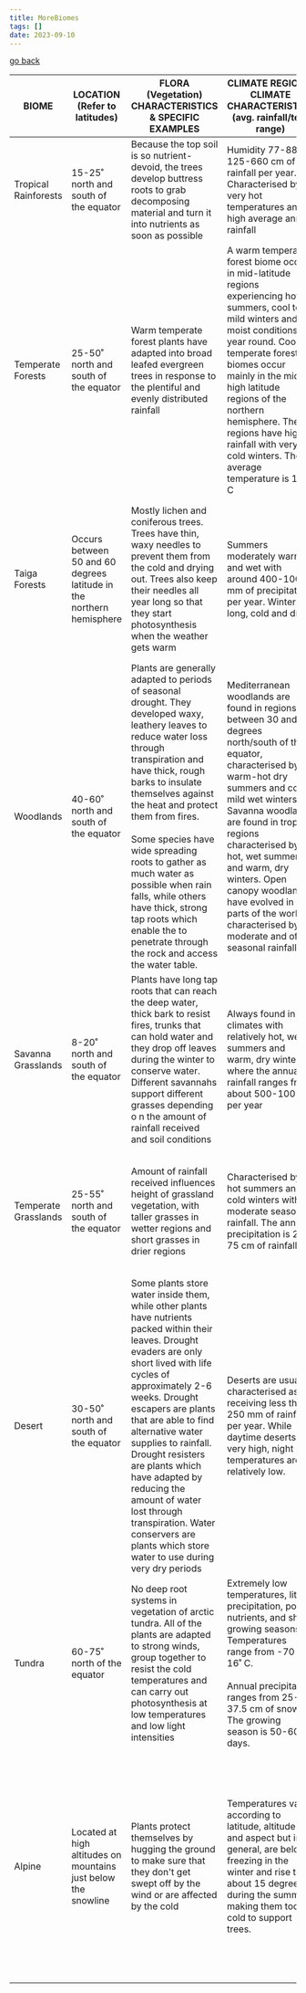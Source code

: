 ```yaml
---
title: MoreBiomes
tags: []
date: 2023-09-10
---
```

[go back](9Subjects/9Geography.md)


| BIOME                | LOCATION (Refer to latitudes)                                        | FLORA (Vegetation) CHARACTERISTICS & SPECIFIC EXAMPLES                                                                                                                                                                                                                                                                                                                                                                                                                  | CLIMATE REGION & CLIMATE CHARACTERISTICS   (avg. rainfall/temp range)                                                                                                                                                                                                                                                                                                                       | SOIL CHARACTERISTICS & NAMES                                                                                                                                                               | FAUNA (Animal) CHARACTERISTICS & SPECIFIC EXAMPLES (inc. adaptations)                                                                                                                                                                                                                                                                                                                                |
| -------------------- | -------------------------------------------------------------------- | ----------------------------------------------------------------------------------------------------------------------------------------------------------------------------------------------------------------------------------------------------------------------------------------------------------------------------------------------------------------------------------------------------------------------------------------------------------------------- | ------------------------------------------------------------------------------------------------------------------------------------------------------------------------------------------------------------------------------------------------------------------------------------------------------------------------------------------------------------------------------------------- | ------------------------------------------------------------------------------------------------------------------------------------------------------------------------------------------ | ---------------------------------------------------------------------------------------------------------------------------------------------------------------------------------------------------------------------------------------------------------------------------------------------------------------------------------------------------------------------------------------------------- |
| Tropical Rainforests | 15-25˚ north and south of the equator                                | Because the top soil is so nutrient-devoid, the trees develop buttress roots to grab decomposing material and turn it into nutrients as soon as possible                                                                                                                                                                                                                                                                                                                | Humidity 77-88%. 125-660 cm of rainfall per year. Characterised by very hot temperatures and high average annual rainfall                                                                                                                                                                                                                                                                   | Top soil not fertile and is thin                                                                                                                                                           | Most animals have adapted to a life in the treetops. For example, spider monkey's tails have muscles which allow them to hang from their tails                                                                                                                                                                                                                                                       |
| Temperate Forests    | 25-50˚ north and south of the equator                                | Warm temperate forest plants have adapted into broad leafed evergreen trees in response to the plentiful and evenly distributed rainfall                                                                                                                                                                                                                                                                                                                                | A warm temperate forest biome occurs in mid-latitude regions experiencing hot summers, cool to mild winters and moist conditions all year round. Cool temperate forest biomes occur mainly in the mid to high latitude regions of the northern hemisphere. These regions have high rainfall with very cold winters. The average temperature is 10˚ C                                        | The soil here is extremely fertile. Due to this, most of this climate has been destroyed for farms                                                                                         | Most are herbivores/omnivores. They hibernate during the winter.<br><br>E.g. squirrels hibernate during the winter and are herbivores                                                                                                                                                                                                                                                                |
| Taiga Forests        | Occurs between 50 and 60 degrees latitude in the northern hemisphere | Mostly lichen and coniferous trees. Trees have thin, waxy needles to prevent them from the cold and drying out. Trees also keep their needles all year long so that they start photosynthesis when the weather gets warm                                                                                                                                                                                                                                                | Summers moderately warm and wet with around 400-1000 mm of precipitation per year. Winters long, cold and dry.                                                                                                                                                                                                                                                                              | Soils are thin, nutrient poor and acidic                                                                                                                                                   | Most animals are carnivores and hibernate during the winter. Some birds come to the taiga to breed, and then leave once the season is over, but seed-eaters and omnivores stay all year long. E.g., bobcats are carnivores and hibernate during the winter                                                                                                                                           |
| Woodlands            | 40-60˚ north and south of the equator                                | Plants are generally adapted to periods of seasonal drought. They developed waxy, leathery leaves to reduce water loss through transpiration and have thick, rough barks to insulate themselves against the heat and protect them from fires.<br><br>Some species have wide spreading roots to gather as much water as possible when rain falls, while others have thick, strong tap roots which enable the to penetrate through the rock and access the water table.   | Mediterranean woodlands are found in regions between 30 and 40 degrees north/south of the equator, characterised by warm-hot dry summers and cool-mild wet winters. Savanna woodlands are found in tropical regions characterised by hot, wet summers and warm, dry winters. Open canopy woodlands have evolved in parts of the world characterised by moderate and often seasonal rainfall | Woodland soil is often acidic, due to the breakdown of organic matter, mainly fallen leaves                                                                                                | Some birds migrate to warmer places to find food easily for the autumn and winter. They return back in spring. An example of this would be nightingales                                                                                                                                                                                                                                              |
| Savanna Grasslands   | 8-20˚ north and south of the equator                                 | Plants have long tap roots that can reach the deep water, thick bark to resist fires, trunks that can hold water and they drop off leaves during the winter to conserve water. Different savannahs support different grasses depending o n the amount of rainfall received and soil conditions                                                                                                                                                                          | Always found in climates with relatively hot, wet summers and warm, dry winters where the annual rainfall ranges from about 500-100 mm per year                                                                                                                                                                                                                                             | The soil of the savanna grasslands is porous with rapid drainage of water                                                                                                                  | Most animals have long legs or wings to be ready to migrate. Some animals burrow into the ground to avoid the heat. Most don’t sweat to lose body heat, so they lose it by panting or exposure to large patches of skin. E.g., elephants lose moisture due to their ears                                                                                                                             |
| Temperate Grasslands | 25-55˚ north and south of the equator                                | Amount of rainfall received influences height of grassland vegetation, with taller grasses in wetter regions and short grasses in drier regions                                                                                                                                                                                                                                                                                                                         | Characterised by hot summers and cold winters with moderate seasonal rainfall. The annual precipitation is 25-75 cm of rainfall                                                                                                                                                                                                                                                             | Soil of temperate grasslands is deep and dark, with fertile upper layers                                                                                                                   | Herbivores' teeth are more suited to eating grass. Animals have front legs and paws that let them burrow in the ground to escape any predators. For example, prairie dogs can burrow into the ground to escape predators                                                                                                                                                                             |
| Desert               | 30-50˚ north and south of the equator                                | Some plants store water inside them, while other plants have nutrients packed within their leaves. Drought evaders are only short lived with life cycles of approximately 2-6 weeks. Drought escapers are plants that are able to find alternative water supplies to rainfall. Drought resisters are plants which have adapted by reducing the amount of water lost through transpiration. Water conservers are plants which store water to use during very dry periods | Deserts are usually characterised as receiving less than 250 mm of rainfall per year. While daytime deserts are very high, night temperatures are relatively low.                                                                                                                                                                                                                           | The soils are poorly developed, as it is sandy and rocky there and mostly devoid of moisture.                                                                                              | Most carnivores are nocturnal to avoid the heat during the day, as it is cooler during the night and water drifts in as vapor from the sea.<br><br>E.g. rattlesnakes are nocturnal during the summer months                                                                                                                                                                                          |
| Tundra               | 60-75˚ north of the equator                                          | No deep root systems in vegetation of arctic tundra. All of the plants are adapted to strong winds, group together to resist the cold temperatures and can carry out photosynthesis at low temperatures and low light intensities                                                                                                                                                                                                                                       | Extremely low temperatures, little precipitation, poor nutrients, and short growing seasons. Temperatures range from -70 to 16˚ C.<br><br>Annual precipitation ranges from 25-37.5 cm of snow. The growing season is 50-60 days.                                                                                                                                                            | Soil is formed slowly and consists of a layer of permanently frozen sub soil called permafrost. It is low in nutrients and materials, except for animal droppings which fertilize the soil | Most animals are warm-blooded, and hibernate during the winter. They insulate their bodies with fat to adapt to the cold. Most animals also have shorter legs, tails and ears to reduce loss of heat. E.g., snowshoe hares are warm-blooded and have short legs to reduce heat loss                                                                                                                  |
| Alpine               | Located at high altitudes on mountains just below the snowline       | Plants protect themselves by hugging the ground to make sure that they don't get swept off by the wind or are affected by the cold                                                                                                                                                                                                                                                                                                                                      | Temperatures vary according to latitude, altitude and aspect but in general, are below freezing in the winter and rise to about 15 degrees during the summer, making them too cold to support trees.                                                                                                                                                                                        | When plants die they don’t decompose very quickly because of cold. This makes for thin, sandy and rocky soil conditions which the plants have also adapted to                              | Most animals are warm-blooded, and hibernate during the winter. They insulate their bodies with fat to adapt to the cold. Most animals also have shorter legs, tails and ears to reduce loss of heat. They also have larger lungs, more blood cells and hemoglobin due to the lack of oxygen and increase in pressure. E.g. mountain goats, have short legs and are warm-blooded to reduce heat loss |

